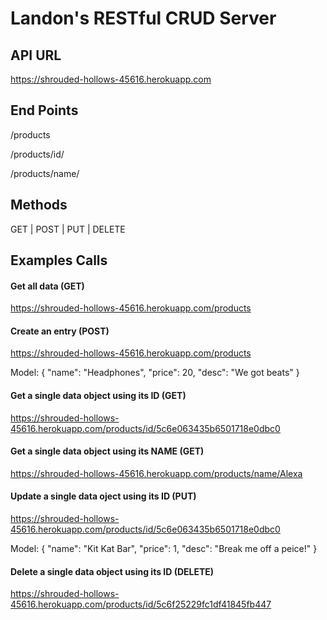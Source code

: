 # Landon's RESTful CRUD Server #


## API URL ##
https://shrouded-hollows-45616.herokuapp.com


## End Points ##

/products

/products/id/

/products/name/


## Methods ##
GET | POST | PUT | DELETE


## Examples Calls ##

#### Get all data (GET) ####
https://shrouded-hollows-45616.herokuapp.com/products


#### Create an entry (POST) ####
https://shrouded-hollows-45616.herokuapp.com/products

Model:
{
	"name": "Headphones",
	"price": 20,
	"desc": "We got beats"
}


#### Get a single data object using its ID (GET) ####
https://shrouded-hollows-45616.herokuapp.com/products/id/5c6e063435b6501718e0dbc0

#### Get a single data object using its NAME (GET) ####
https://shrouded-hollows-45616.herokuapp.com/products/name/Alexa

#### Update a single data oject using its ID (PUT) ####
https://shrouded-hollows-45616.herokuapp.com/products/id/5c6e063435b6501718e0dbc0

Model:
{
	"name": "Kit Kat Bar",
    "price": 1,
	"desc": "Break me off a peice!"
}


#### Delete a single data object using its ID (DELETE) ####
https://shrouded-hollows-45616.herokuapp.com/products/id/5c6f25229fc1df41845fb447



